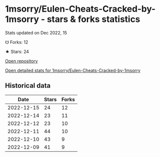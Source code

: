 # 1msorry/Eulen-Cheats-Cracked-by-1msorry - stars & forks statistics

Stats updated on Dec 2022, 15

☋ Forks: 12

★ Stars: 24

[Open repository](https://github.com/1msorry/Eulen-Cheats-Cracked-by-1msorry)

[Open detailed stats for 1msorry/Eulen-Cheats-Cracked-by-1msorry](https://reviewgithub.com/rep/1msorry/Eulen-Cheats-Cracked-by-1msorry)

## Historical data
| Date | Stars | Forks |
|------|-------|-------|
| 2022-12-15 | 24 | 12 | 
| 2022-12-14 | 23 | 11 | 
| 2022-12-12 | 23 | 10 | 
| 2022-12-11 | 44 | 10 | 
| 2022-12-10 | 43 | 9 | 
| 2022-12-09 | 41 | 9 | 


